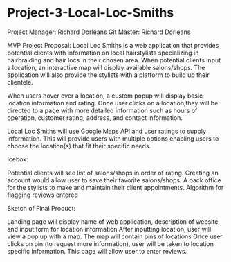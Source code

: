 # Project-3-Local-Loc-Smiths


Project Manager: Richard Dorleans
Git Master: Richard Dorleans

MVP Project Proposal:
Local Loc Smiths is a web application that provides potential clients with information on local hairstylists specializing in hairbraiding and hair locs in their chosen area. When potential clients input a location, an interactive map will display available salons/shops.  The application will also provide the stylists with a platform to build up their clientele.

When users hover over a location, a custom popup will display basic location information and rating. Once user clicks on a location,they will be directed to a page with more detailed information such as hours of operation, customer rating, address, and contact information.

Local Loc Smiths will use Google Maps API and user ratings to supply information. This will provide users with multiple options enabling users to choose the location(s) that fit their specific needs.

Icebox:

Potential clients will see list of salons/shops in order of rating.
Creating an account would allow user to save their favorite salons/shops.
A back office for the stylists to make and maintain their client appointments.
Algorithm for flagging reviews entered


Sketch of Final Product:

Landing page will display name of web application, description of website, and input form for location information
After inputting location, user will view a pop up with a map. The map will contain pins of locations
Once user clicks on pin (to request more information), user will be taken to location specific information. This page will allow user to enter reviews.